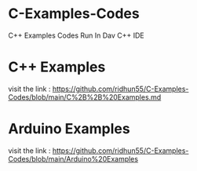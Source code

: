 # C-Examples-Codes
C++ Examples Codes Run In Dav C++ IDE


# C++ Examples
visit the link : https://github.com/ridhun55/C-Examples-Codes/blob/main/C%2B%2B%20Examples.md

# Arduino Examples
visit the link : https://github.com/ridhun55/C-Examples-Codes/blob/main/Arduino%20Examples
